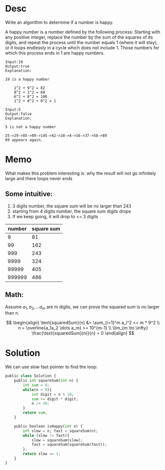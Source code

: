 # Desc

Write an algorithm to determine if a number is happy.

A happy number is a number defined by the following process: Starting with any positive integer, replace the number by the sum of the squares of its digits, and repeat the process until the number equals 1 (where it will stay), or it loops endlessly in a cycle which does not include 1. Those numbers for which this process ends in 1 are happy numbers.

```
Input:19
Output:true
Explanation:

19 is a happy number

    1^2 + 9^2 = 82
    8^2 + 2^2 = 68
    6^2 + 8^2 = 100
    1^2 + 0^2 + 0^2 = 1

Input:5
Output:false
Explanation:

5 is not a happy number

25->29->85->89->145->42->20->4->16->37->58->89
89 appears again.
```

# Memo

What makes this problem interesting is: why the result will not go infinitely large and there loops never ends

## Some intuitive:

1. 3 digits number, the square sum will be no larger than 243
2. starting from 4 digits number, the square sum digits drops
3. If we keep going, it will drop to <= 3 digits

|number | square sum |
|------------|-------------------|
| 9             | 81                 |
| 99          | 162               |
|999         |  243              |
|9999       | 324              |
|99999     | 405              |
|999999   | 486              |

## Math:

Assume $a_1, a_2, \dots a_m$ are m digits, we can prove the squared sum is no larger than n.

$$
\begin{align}
\text{squaredSum}(n) &= \sum_{i=1}^m a_i^2 <= m * 9^2 \\
n = \overline{a_1a_2 \dots a_m} >= 10^{m-1} \\
\lim_{m \to \infty} \frac{\text{squaredSum}(n)}{n} = 0
\end{align}
$$

# Solution

We can use slow fast pointer to find the loop:

```python
public class Solution {
    public int squareSum(int n) {
        int sum = 0;
        while(n > 0){
            int digit = n % 10;
            sum += digit * digit;
            n /= 10;
        }
        return sum;
    }

    public boolean isHappy(int n) {
        int slow = n, fast = squareSum(n);
        while (slow != fast){
            slow = squareSum(slow);
            fast = squareSum(squareSum(fast));
        };
        return slow == 1;
    }
}
```
